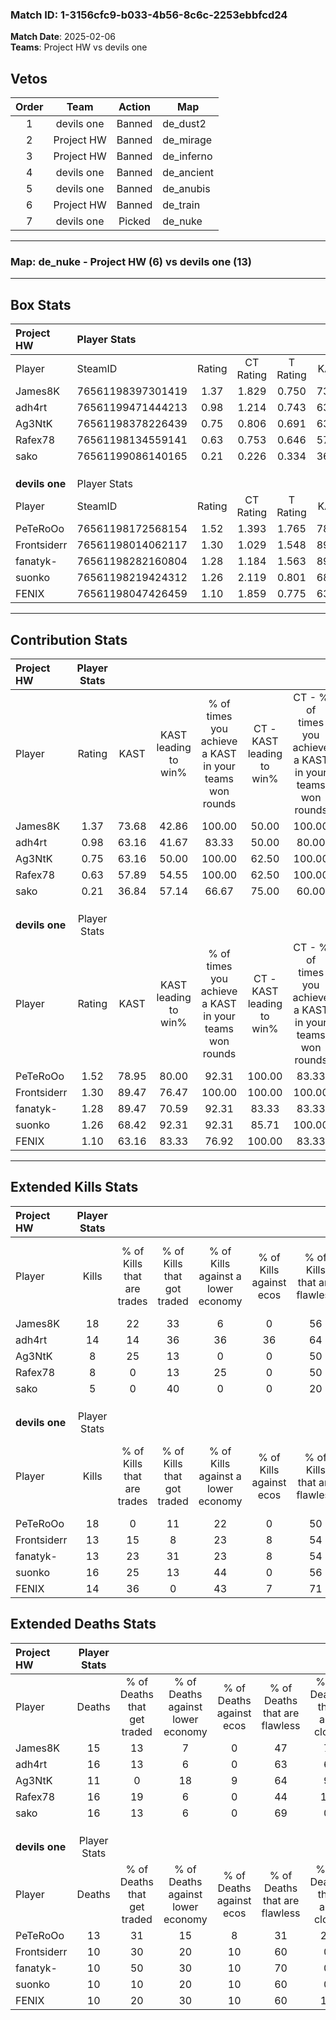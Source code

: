 ### Match ID: 1-3156cfc9-b033-4b56-8c6c-2253ebbfcd24  
**Match Date**: 2025-02-06  
**Teams**: Project HW vs devils one  

## Vetos  

| Order | Team | Action | Map |
| :---: | :--: | :----: | --- |
| 1 | devils one | Banned | de_dust2 |
| 2 | Project HW | Banned | de_mirage |
| 3 | Project HW | Banned | de_inferno |
| 4 | devils one | Banned | de_ancient |
| 5 | devils one | Banned | de_anubis |
| 6 | Project HW | Banned | de_train |
| 7 | devils one | Picked | de_nuke |

---  

### **Map**: de_nuke - Project HW (6) vs devils one (13)  
---  

## Box Stats  

| **Project HW** | Player Stats      |        |           |          |       |       |       |         |        |      |     |
| :- | :- | :-: | :-: | :-: | :-: | :-: | :-: | :-: | :-: | :-: | :-: |
| Player         | SteamID           | Rating | CT Rating | T Rating | KAST  |  ADR  | Kills | Assists | Deaths | K/D  | HS% |
| James8K        | 76561198397301419 |  1.37  |   1.829   |  0.750   | 73.68 | 107.5 |  18   |    5    |   15   | 1.20 | 33  |
| adh4rt         | 76561199471444213 |  0.98  |   1.214   |  0.743   | 63.16 | 80.7  |  14   |    3    |   16   | 0.88 | 50  |
| Ag3NtK         | 76561198378226439 |  0.75  |   0.806   |  0.691   | 63.16 | 51.5  |   8   |    2    |   11   | 0.73 | 100 |
| Rafex78        | 76561198134559141 |  0.63  |   0.753   |  0.646   | 57.89 | 62.2  |   8   |    6    |   16   | 0.50 | 25  |
| sako           | 76561199086140165 |  0.21  |   0.226   |  0.334   | 36.84 | 31.5  |   5   |    0    |   16   | 0.31 | 80  |
|                |                   |        |           |          |       |       |       |         |        |      |     |
|                |                   |        |           |          |       |       |       |         |        |      |     |
|                |                   |        |           |          |       |       |       |         |        |      |     |
| **devils one** | Player Stats      |        |           |          |       |       |       |         |        |      |     |
| Player         | SteamID           | Rating | CT Rating | T Rating | KAST  |  ADR  | Kills | Assists | Deaths | K/D  | HS% |
| PeTeRoOo       | 76561198172568154 |  1.52  |   1.393   |  1.765   | 78.95 | 117.7 |  18   |    9    |   13   | 1.38 | 50  |
| Frontsiderr    | 76561198014062117 |  1.30  |   1.029   |  1.548   | 89.47 | 77.8  |  13   |    5    |   10   | 1.30 | 38  |
| fanatyk-       | 76561198282160804 |  1.28  |   1.184   |  1.563   | 89.47 | 71.8  |  13   |    5    |   10   | 1.30 | 61  |
| suonko         | 76561198219424312 |  1.26  |   2.119   |  0.801   | 68.42 | 74.5  |  16   |    2    |   10   | 1.60 | 43  |
| FENIX          | 76561198047426459 |  1.10  |   1.859   |  0.775   | 63.16 | 66.5  |  14   |    2    |   10   | 1.40 | 21  |
---  

## Contribution Stats  

| **Project HW** | Player Stats |       |                      |                                                        |                           |                                                             |                          |                                                            |
| :- | :-: | :-: | :-: | :-: | :-: | :-: | :-: | :-: |
| Player         |    Rating    | KAST  | KAST leading to win% | % of times you achieve a KAST in your teams won rounds | CT - KAST leading to win% | CT - % of times you achieve a KAST in your teams won rounds | T - KAST leading to win% | T - % of times you achieve a KAST in your teams won rounds |
| James8K        |     1.37     | 73.68 |        42.86         |                         100.00                         |           50.00           |                           100.00                            |          25.00           |                           100.00                           |
| adh4rt         |     0.98     | 63.16 |        41.67         |                         83.33                          |           50.00           |                            80.00                            |          25.00           |                           100.00                           |
| Ag3NtK         |     0.75     | 63.16 |        50.00         |                         100.00                         |           62.50           |                           100.00                            |          25.00           |                           100.00                           |
| Rafex78        |     0.63     | 57.89 |        54.55         |                         100.00                         |           62.50           |                           100.00                            |          33.33           |                           100.00                           |
| sako           |     0.21     | 36.84 |        57.14         |                         66.67                          |           75.00           |                            60.00                            |          33.33           |                           100.00                           |
|                |              |       |                      |                                                        |                           |                                                             |                          |                                                            |
|                |              |       |                      |                                                        |                           |                                                             |                          |                                                            |
|                |              |       |                      |                                                        |                           |                                                             |                          |                                                            |
| **devils one** | Player Stats |       |                      |                                                        |                           |                                                             |                          |                                                            |
| Player         |    Rating    | KAST  | KAST leading to win% | % of times you achieve a KAST in your teams won rounds | CT - KAST leading to win% | CT - % of times you achieve a KAST in your teams won rounds | T - KAST leading to win% | T - % of times you achieve a KAST in your teams won rounds |
| PeTeRoOo       |     1.52     | 78.95 |        80.00         |                         92.31                          |          100.00           |                            83.33                            |          70.00           |                           100.00                           |
| Frontsiderr    |     1.30     | 89.47 |        76.47         |                         100.00                         |          100.00           |                           100.00                            |          63.64           |                           100.00                           |
| fanatyk-       |     1.28     | 89.47 |        70.59         |                         92.31                          |           83.33           |                            83.33                            |          63.64           |                           100.00                           |
| suonko         |     1.26     | 68.42 |        92.31         |                         92.31                          |           85.71           |                           100.00                            |          100.00          |                           85.71                            |
| FENIX          |     1.10     | 63.16 |        83.33         |                         76.92                          |          100.00           |                            83.33                            |          71.43           |                           71.43                            |
---  

## Extended Kills Stats  

| **Project HW** | Player Stats |                            |                            |                                    |                         |                              |                                 |                                       |                    |           |
| :- | :-: | :-: | :-: | :-: | :-: | :-: | :-: | :-: | :-: | :-: |
| Player         |    Kills     | % of Kills that are trades | % of Kills that got traded | % of Kills against a lower economy | % of Kills against ecos | % of Kills that are flawless | % of Kills that are close duels | % of Kills that are assisted by flash | Pistol Round Kills | AWP Kills |
| James8K        |      18      |             22             |             33             |                 6                  |            0            |              56              |                6                |                  11                   |         0          |     4     |
| adh4rt         |      14      |             14             |             36             |                 36                 |           36            |              64              |               14                |                   0                   |         0          |     1     |
| Ag3NtK         |      8       |             25             |             13             |                 0                  |            0            |              50              |                0                |                  13                   |         0          |     4     |
| Rafex78        |      8       |             0              |             13             |                 25                 |            0            |              50              |                0                |                   0                   |         0          |     1     |
| sako           |      5       |             0              |             40             |                 0                  |            0            |              20              |               20                |                   0                   |         0          |     0     |
|                |              |                            |                            |                                    |                         |                              |                                 |                                       |                    |           |
|                |              |                            |                            |                                    |                         |                              |                                 |                                       |                    |           |
|                |              |                            |                            |                                    |                         |                              |                                 |                                       |                    |           |
| **devils one** | Player Stats |                            |                            |                                    |                         |                              |                                 |                                       |                    |           |
| Player         |    Kills     | % of Kills that are trades | % of Kills that got traded | % of Kills against a lower economy | % of Kills against ecos | % of Kills that are flawless | % of Kills that are close duels | % of Kills that are assisted by flash | Pistol Round Kills | AWP Kills |
| PeTeRoOo       |      18      |             0              |             11             |                 22                 |            0            |              50              |                0                |                  11                   |         0          |     3     |
| Frontsiderr    |      13      |             15             |             8              |                 23                 |            8            |              54              |               15                |                   0                   |         0          |     0     |
| fanatyk-       |      13      |             23             |             31             |                 23                 |            8            |              54              |                8                |                   0                   |         0          |     1     |
| suonko         |      16      |             25             |             13             |                 44                 |            0            |              56              |                6                |                   0                   |         0          |     1     |
| FENIX          |      14      |             36             |             0              |                 43                 |            7            |              71              |                7                |                   0                   |         7          |     0     |
## Extended Deaths Stats  

| **Project HW** | Player Stats |                             |                                   |                          |                               |                            |                           |               |
| :- | :-: | :-: | :-: | :-: | :-: | :-: | :-: | :-: |
| Player         |    Deaths    | % of Deaths that get traded | % of Deaths against lower economy | % of Deaths against ecos | % of Deaths that are flawless | % of Deaths that are close | % of Deaths while blinded | Deaths to AWP |
| James8K        |      15      |             13              |                 7                 |            0             |              47               |             7              |             0             |       2       |
| adh4rt         |      16      |             13              |                 6                 |            0             |              63               |             6              |             6             |       1       |
| Ag3NtK         |      11      |              0              |                18                 |            9             |              64               |             9              |             0             |       1       |
| Rafex78        |      16      |             19              |                 6                 |            0             |              44               |             13             |             0             |       2       |
| sako           |      16      |             13              |                 6                 |            0             |              69               |             0              |             6             |       1       |
|                |              |                             |                                   |                          |                               |                            |                           |               |
|                |              |                             |                                   |                          |                               |                            |                           |               |
|                |              |                             |                                   |                          |                               |                            |                           |               |
| **devils one** | Player Stats |                             |                                   |                          |                               |                            |                           |               |
| Player         |    Deaths    | % of Deaths that get traded | % of Deaths against lower economy | % of Deaths against ecos | % of Deaths that are flawless | % of Deaths that are close | % of Deaths while blinded | Deaths to AWP |
| PeTeRoOo       |      13      |             31              |                15                 |            8             |              31               |             23             |             8             |       0       |
| Frontsiderr    |      10      |             30              |                20                 |            10            |              60               |             0              |             0             |       0       |
| fanatyk-       |      10      |             50              |                30                 |            10            |              70               |             0              |            10             |       0       |
| suonko         |      10      |             10              |                20                 |            10            |              60               |             0              |             0             |       0       |
| FENIX          |      10      |             20              |                30                 |            10            |              60               |             10             |            10             |       0       |
